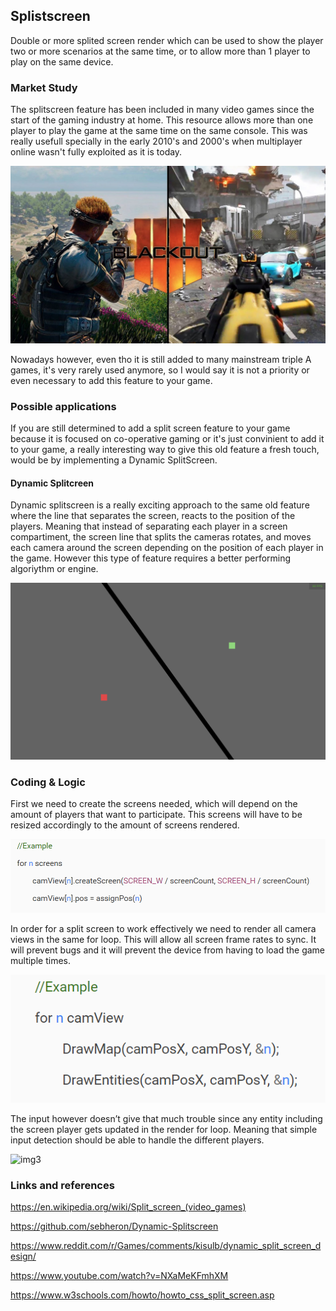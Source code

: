 
## Splistscreen
 
 Double or more splited screen render which can be used to show the player two or more scenarios at the same time,
 or to allow more than 1 player to play on the same device.
 
 ### Market Study
 
 The splitscreen feature has been included in many video games since the start of the gaming industry at home. 
 This resource allows more than one player to play the game at the same time on the same console. This was really
 usefull specially in the early 2010's and 2000's when multiplayer online wasn't fully exploited as it is today.
 
 ![image2](https://github.com/ottotolo/ResearchProjectSplitScreen/blob/main/docs/images/Blackout-Call-of-Duty-Black-Ops-4-Split-Screen.jpg)
 
 Nowadays however, even tho it is still added to many mainstream triple A games, it's very rarely used anymore, so
 I would say it is not a priority or even necessary to add this feature to your game.
 
 ### Possible applications
 
 If you are still determined to add a split screen feature to your game because it is focused on co-operative gaming
 or it's just convinient to add it to your game, a really interesting way to give this old feature a fresh touch, would 
 be by implementing a Dynamic SplitScreen.
 
 #### Dynamic Splitcreen
 
 Dynamic splitscreen is a really exciting approach to the same old feature where the line that separates the screen, 
 reacts to the position of the players. Meaning that instead of separating each player in a screen compartiment, the 
 screen line that splits the cameras rotates, and moves each camera around the screen depending on the position of 
 each player in the game. However this type of feature requires a better performing algoriythm or engine.
 
 ![image3](https://github.com/ottotolo/ResearchProjectSplitScreen/blob/main/docs/images/image-13.png)
 
 ### Coding & Logic
 
 First we need to create the screens needed, which will depend on the amount of players that want to participate. This 
 screens will have to be resized accordingly to  the amount of screens rendered.
 
 ![img1](https://github.com/ottotolo/ResearchProjectSplitScreen/blob/main/docs/images/Captura.PNG)
 
 In order for a split screen to work effectively we need to render all camera views in the same for loop. This will 
 allow all screen frame rates to sync. It will prevent bugs and it will prevent the device from having to load the game 
 multiple times.
 
 ![img2](https://github.com/ottotolo/ResearchProjectSplitScreen/blob/main/docs/images/1captura.PNG)
 
 The input however doesn’t give that much trouble since any entity including the screen player gets updated in the render
 for loop. Meaning that simple input detection should be able to handle the different players.
 
 ![img3]()
 
 ### Links and references
 
https://en.wikipedia.org/wiki/Split_screen_(video_games)
 
https://github.com/sebheron/Dynamic-Splitscreen

https://www.reddit.com/r/Games/comments/kisulb/dynamic_split_screen_design/

https://www.youtube.com/watch?v=NXaMeKFmhXM

https://www.w3schools.com/howto/howto_css_split_screen.asp
